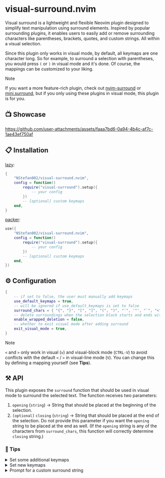 # visual-surround.nvim

Visual surround is a lightweight and flexible Neovim plugin designed to
simplify text manipulation using surround elements. Inspired by popular
surrounding plugins, it enables users to easily add or remove surrounding
characters like parentheses, brackets, quotes, and custom strings. All within a
visual selection.

Since this plugin only works in visual mode, by default, all keymaps are
one character long. So for example, to surround a selection with parentheses,
you would press `(` or `)` in visual mode and it's done. Of course, the mappings
can be customized to your liking.

> [!NOTE]
> If you want a more feature-rich plugin, check out
> [nvim-surround](https://github.com/kylechui/nvim-surround) or
> [mini.surround](https://github.com/echasnovski/mini.surround),
> but if you only using these plugins in visual mode, this plugin is for you.

## 📺 Showcase

<https://github.com/user-attachments/assets/faaa7bd6-0a94-4b4c-af7c-1ae43ef750af>

## 📋 Installation

[lazy](https://github.com/folke/lazy.nvim):

```lua
{
    "NStefan002/visual-surround.nvim",
    config = function()
        require("visual-surround").setup({
            -- your config
        })
        -- [optional] custom keymaps
    end,
}
```

[packer](https://github.com/wbthomason/packer.nvim):

```lua
use({
    "NStefan002/visual-surround.nvim",
    config = function()
        require("visual-surround").setup({
            -- your config
        })
        -- [optional] custom keymaps
    end,
})
```

## ⚙ Configuration

```lua
{
    -- if set to false, the user must manually add keymaps
    use_default_keymaps = true,
    -- will be ignored if use_default_keymaps is set to false
    surround_chars = { "{", "}", "[", "]", "(", ")", "'", '"', "`", "<", ">" },
    -- delete surroundings when the selection block starts and ends with surroundings
    enable_wrapped_deletion = false,
    -- whether to exit visual mode after adding surround
    exit_visual_mode = true,
}
```

> [!NOTE]
> `<` and `>` only work in visual (`v`) and visual-block mode
(`CTRL-V`) to avoid conflicts with the default `<` / `>` in visual-line mode (`V`).
You can change this by defining a mapping yourself (see **Tips**).

## ⚒️ API

This plugin exposes the `surround` function that should be used in visual mode to surround the selected text.
The function receives two parameters:

1. `opening` (`string`) -> String that should be placed at the beginning of the selection.
2. `[optional]` `closing` (`string`) -> String that should be placed at the end
   of the selection. Do not provide this parameter if you want the `opening`
   string to be placed at the end as well. (If the `opening` string is any of
   the characters from `surround_chars`, this function will correctly determine
   `closing` string.)

### 👀 Tips

<details>
<summary>Set some additional keymaps</summary>

```lua
require("visual-surround").setup({
    use_default_keymaps = true, -- to enable default keymaps
})

vim.keymap.set("x", "sd", function()
    require("visual-surround").surround("<div>", "</div>")
end, { desc = "Wrap selection in a div" })
```

Also, take a look at
[this](https://github.com/NStefan002/nvim_config/blob/main/after/ftplugin/markdown.lua#L22-L28)
example in my config.

</details>

<details>
<summary>Set new keymaps</summary>

```lua
require("visual-surround").setup({
    use_default_keymaps = false,
})

local prefix = "s" -- optional, just an idea if you prefer it this way
local surround_chars = { "{", "[", "(", "'", '"', "<" }
local surround = require("visual-surround").surround
for _, key in pairs(surround_chars) do
    vim.keymap.set("x", prefix .. key, function()
        surround(key)
    end, { desc = "[visual-surround] Surround selection with " .. key })
end
```

</details>

<details>
<summary>Prompt for a custom surround string</summary>

```lua
vim.keymap.set("x", "ss", function()
    local opening = vim.fn.input("Opening: ")
    local closing = vim.fn.input("Closing: ") -- leave empty if you want to use opening string for both
    require("visual-surround").surround(opening, closing)
end, { desc = "[visual-surround] Surround selection with custom string" })
```

</details>

